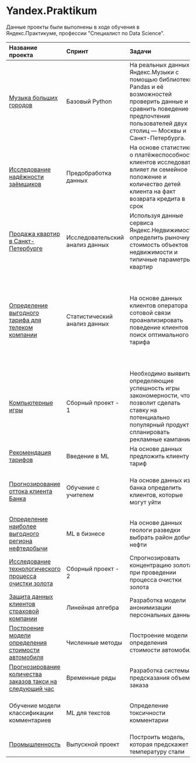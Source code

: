# Yandex.Praktikum
Данные проекты были выполнены в ходе обучения в Яндекс.Практикуме, профессии "Специалист по Data Science".

| Название проекта | Cпринт | Задачи | Навыки и инструменты | 
| :---------------------- | :---------------------- | :---------------------- | :---------------------- |
| [Музыка больших городов](https://github.com/IAmNotIra/Yandex.Praktikum/blob/main/музыка%20больших%20городов.ipynb) | Базовый Python | На реальных данных Яндекс.Музыки c помощью библиотеки Pandas и её возможностей проверить данные и сравнить поведение и предпочтения пользователей двух столиц — Москвы и Санкт-Петербурга.| Python, Pandas |
| [Исследование надёжности заёмщиков](https://github.com/IAmNotIra/Yandex.Praktikum/blob/main/Исследование%20надёжности%20заёмщиков.ipynb) | Предобработка данных | На основе статистики о платёжеспособности клиентов исследовать влияет ли семейное положение и количество детей клиента на факт возврата кредита в срок | Предобработка данных, Python, Pandas |
| [Продажа квартир в Санкт-Петербурге](https://github.com/IAmNotIra/Yandex.Praktikum/blob/main/Исследование%20объявлений%20о%20продаже%20квартир.ipynb) | Исследовательский анализ данных | Используя данные сервиса Яндекс.Недвижимость, определить рыночную стоимость объектов недвижимости и типичные параметры квартир | Python, Pandas, Matplotlib, исследовательский анализ данных, визуализация данных, предобработка данных |
| [Определение выгодного тарифа для телеком компании](https://github.com/IAmNotIra/Yandex.Praktikum/blob/main/Определение%20перспективного%20тарифа%20для%20телеком-компании.ipynb) | Статистический анализ данных | На основе данных клиентов оператора сотовой связи проанализировать поведение клиентов и поиск оптимального тарифа | Python, Pandas, Matplotlib, NumPy, SciPy, описательная статистика, проверка статистических гипотез, обработка данных, histogram, boxplot, статистический тест, критерий Стьюдента|
| [Компьютерные игры](https://github.com/IAmNotIra/Yandex.Praktikum/blob/main/Компьютерные%20игры.ipynb) | Сборный проект - 1 | Необходимо выявить определяющие успешность игры закономерности, что позволит сделать ставку на потенциально популярный продукт и спланировать рекламные кампании | pandas, numpy, matplotlib, scipy|
| [Рекомендация тарифов](https://github.com/IAmNotIra/Yandex.Praktikum/blob/main/Рекомендация%20тарифов.ipynb) | Введение в ML | На основе данных предложить клиенту тариф | Python, Pandas, Matplotlib, Scikit-learn |
| [Прогнозирование оттока клиента Банка](https://github.com/IAmNotIra/Yandex.Praktikum/blob/main/Отток%20клиентов.ipynb) | Обучение с учителем | На основе данных из банка определить клиентов, которые могут уйти | Pandas, Matplotlib, Scikit-learn, классификация, подбор гиперпараметров, выбор модели МL|
| [Определение наиболее выгодного региона нефтедобычи](https://github.com/IAmNotIra/Yandex.Praktikum/blob/main/Выбор%20локации%20для%20скважины.ipynb) | МL в бизнесе | На основе данных геологи разведки выбрать район добычи нефти | Pandas, Scikit-learn, бутстреп, регрессия, разработка бизнес-модели |
| [Исследование технологического процесса очистки золота](https://github.com/IAmNotIra/Yandex.Praktikum/blob/main/Восстановление%20золота%20из%20руды.ipynb) | Сборный проект - 2| Спрогнозировать концентрацию золота при проведении процесса очистки золота | Python, Pandas, Matplotlib, NumPy, Scikit-learn, исследовательский анализ данных|
| [Защита данных клиентов страховой компании](https://github.com/IAmNotIra/Yandex.Praktikum/blob/main/Защита%20персональных%20данных.ipynb) | Линейная алгебра | Разработка модели анонимизации персональных данных | Python, NumPy, Scikit-learn, линейная алгебра, регрессия |
| [Построение модели определения стоимости автомобиля](https://github.com/IAmNotIra/Yandex.Praktikum/blob/main/Определение%20стоимости%20авто.ipynb) | Численные методы | Построение модели определения стоимости автомобиля | Python, Pandas, lightgbm, градиентный бустинг, регрессия |
| [Прогнозирование количества заказов такси на следующий час](https://github.com/IAmNotIra/Yandex.Praktikum/blob/main/Прогнозирование%20заказов%20такси.ipynb) | Временные ряды | Разработка системы предсказания объема заказа | Python, Pandas, Scikit-learn, statsmodels|
|Обучение модели классификации комментариев | МL для текстов | Определение токсичности комментарии | Python, Pandas, nltk, tf-idf, обработка естественного языка, NLP|
| [Промышленность](https://github.com/IAmNotIra/Yandex.Praktikum/blob/main/Промышленность.ipynb) | Выпускной проект | Построить модель, которая предскажет температуру стали | Scikit-learn, Catboost, lightgbm, xgboost |
